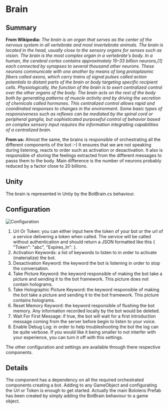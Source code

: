 Brain
========

## Summary
**From Wikipedia:** *The brain is an organ that serves as the center of the nervous system in all vertebrate and most invertebrate animals. The brain is located in the head, usually close to the sensory organs for senses such as vision. The brain is the most complex organ in a vertebrate's body. In a human, the cerebral cortex contains approximately 15–33 billion neurons,[1] each connected by synapses to several thousand other neurons. These neurons communicate with one another by means of long protoplasmic fibers called axons, which carry trains of signal pulses called action potentials to distant parts of the brain or body targeting specific recipient cells.*
*Physiologically, the function of the brain is to exert centralized control over the other organs of the body. The brain acts on the rest of the body both by generating patterns of muscle activity and by driving the secretion of chemicals called hormones. This centralized control allows rapid and coordinated responses to changes in the environment. Some basic types of responsiveness such as reflexes can be mediated by the spinal cord or peripheral ganglia, but sophisticated purposeful control of behavior based on complex sensory input requires the information integrating capabilities of a centralized brain.*

**From us:** Almost the same, the brains is responsible of orchestrating all the different components of the bot :-) It ensures that we are not speaking during listening, reacts to order such as activation or desactivation. It also is responsible of storing the feelings extracted from the different messages to passs them to the body. Main difference is the number of neurons probably reduced by a factor close to 20 billions.

## Unity
The brain is represented in Untiy by the BotBrain.cs behaviour.

## Configuration
![Configuration](blob/master/Documentation/Pictures/Brain.png)

1. Url Or Token: you can either input here the token of your bot or the url of a service delivering a token when called. The service will be called without authentication and should return a JSON formatted like this { "Token": "abc", "Expires_In": <ExpirationInSeconds> }.
2. Activation Keywords: a list of keywords to listen to in order to activate (materialize) the bot.
3. Desactivation Keyword: the keyword the bot is listening in order to stop the conversation.
4. Take Picture Keyword: the keyword responsible of making the bot take a picture and sending it to the bot framework. This picture does not contain holograms.
5. Take Holographic Picture Keyword: the keyword responsible of making the bot take a picture and sending it to the bot framework. This picture contains holograms.
6. Reset Memory Keyword: the keyword responsible of flushing the bot memory. Any information recorded locally by the bot would be deleted.
7. Wait For First Message: if true, the bot will wait for a first introduction message coming from the server before begin to listen to your voice.
8. Enable Debug Log: in order to help troubleshooting the bot the log can be quite verbose. If you would like it being smaller to not interfer with your experience, you can turn it off with this settings.

The other configuration and settings are available through there respective components.

## Details
The component has a dependency on all the required orchestrated components creating a bot. Adding to any GameObject and configurating the Url or Token is enough to get started. Actually the main Bololens Prefab has been created by simply adding the BotBrain behaviour to a game object.  